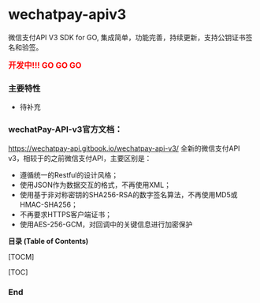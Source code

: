 # wechatpay-apiv3

微信支付API V3 SDK for GO, 集成简单，功能完善，持续更新，支持公钥证书签名和验签。


<font color=#ff0000 size=3>**开发中!!!  GO GO GO**</font>

### 主要特性
- 待补充

### wechatPay-API-v3官方文档：
https://wechatpay-api.gitbook.io/wechatpay-api-v3/
全新的微信支付API v3，相较于的之前微信支付API，主要区别是：
- 遵循统一的Restful的设计风格；
- 使用JSON作为数据交互的格式，不再使用XML；
- 使用基于非对称密钥的SHA256-RSA的数字签名算法，不再使用MD5或HMAC-SHA256；
- 不再要求HTTPS客户端证书；
- 使用AES-256-GCM，对回调中的关键信息进行加密保护



**目录 (Table of Contents)**

[TOCM]

[TOC]


### End